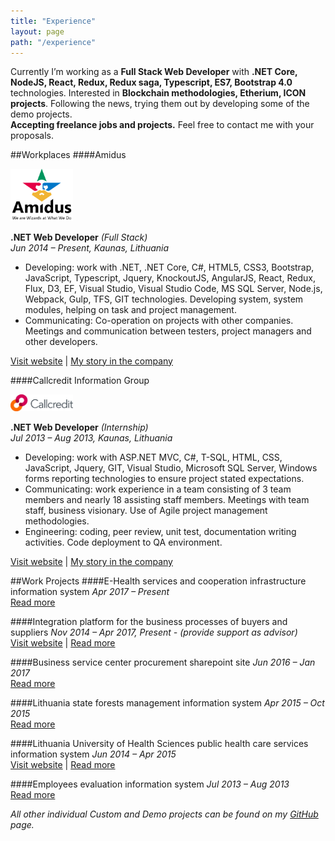 ```yaml
---
title: "Experience"
layout: page
path: "/experience"
---
```


Currently I’m working as a **Full Stack Web Developer** with **.NET Core, NodeJS, React, Redux, Redux saga, Typescript, ES7, Bootstrap 4.0** technologies. Interested in **Blockchain methodologies, Etherium, ICON projects**. Following the news, trying them out by developing some of the demo projects.<br />
**Accepting freelance jobs and projects.** Feel free to contact me with your proposals.

##Workplaces
####Amidus

<figure class="float-right" style="width: 100px; margin: 0px">
	<img src="amidus-logo.svg" alt="Amidus logo">
</figure>

**.NET Web Developer** *(Full Stack)*<br/>
*Jun 2014 – Present, Kaunas, Lithuania*

- Developing: work with .NET, .NET Core, C#, HTML5, CSS3, Bootstrap, JavaScript, Typescript, Jquery, KnockoutJS, AngularJS, React, Redux, Flux, D3, EF, Visual Studio, Visual Studio Code, MS SQL Server, Node.js, Webpack, Gulp, TFS, GIT technologies. Developing system, system modules, helping on task and project management.
- Communicating: Co-operation on projects with other companies. Meetings and communication between testers, project managers and other developers.

<a href="http://www.amidus.lt/about/" target="_blank">Visit website</a> |
<a href="/experience/workplaces/amidus">My story in the company</a>

####Callcredit Information Group

<figure class="float-right" style="width: 100px; margin: 0px">
	<img src="callcredit-logo.jpg" alt="Amidus logo">
</figure>

**.NET Web Developer** *(Internship)*<br/>
*Jul 2013 – Aug 2013, Kaunas, Lithuania*

- Developing: work with ASP.NET MVC, C#, T-SQL, HTML, CSS, JavaScript, Jquery, GIT, Visual Studio, Microsoft SQL Server, Windows forms reporting technologies to ensure project stated expectations.
- Communicating: work experience in a team consisting of 3 team members and nearly 18 assisting staff members. Meetings with team staff, business visionary. Use of Agile project management methodologies.
- Engineering: coding, peer review, unit test, documentation writing activities. Code deployment to QA environment.

<a href="https://www.callcredit.co.uk/about-us" target="_blank">Visit website</a> |
<a href="/experience/workplaces/callcredit">My story in the company</a>

##Work Projects
####E-Health services and cooperation infrastructure information system
*Apr 2017 – Present*<br/>
<a href="/experience/projects/e-health-services-and-cooperation-infrastructure-information-system">Read more</a>

####Integration platform for the business processes of buyers and suppliers
*Nov 2014 – Apr 2017, Present - (provide support as advisor)*<br/>
<a href="http://viacorex.com/en/" target="_blank">Visit website</a> | 
<a href="/experience/projects/integration-platform-for-the-business-processes-of-buyers-and-suppliers">Read more</a>

####Business service center procurement sharepoint site
*Jun 2016 – Jan 2017*<br/>
<a href="/experience/projects/business-service-center-procurement-sharepoint-site">Read more</a>

####Lithuania state forests management information system
*Apr 2015 – Oct 2015*<br/>
<a href="/experience/projects/lithuanian-state-forests-management-information-system">Read more</a>

####Lithuania University of Health Sciences public health care services information system
*Jun 2014 – Apr 2015*<br/>
<a href="https://portalas.kaunoklinikos.lt/" target="_blank">Visit website</a> |
<a href="/experience/projects/lithuanian-university-of-health-sciences-public-health-care-services-information-system">Read more</a>

####Employees evaluation information system
*Jul 2013 – Aug 2013*<br/>
<a href="/experience/projects/employees-evaluation-system">Read more</a>

*All other individual Custom and Demo projects can be found on my <a href="https://github.com/">GitHub</a> page.*

<!-- ##Freelance
In my spare time I am also working:
* Personal, business representation website development;
* IT support;
* Fixing, installing computer hardware and its components;

Feel free to contact me with your job proposals. -->

<!-- ##Freelance projects

####Personal website: My current blog
*Jan 2018 – Present*<br/>
[https://aivarassimulis.xyz](https://aivarassimulis.xyz)

####Business website: Floor grinding
*Dec 2017 – Jan 2018, Present - (provide support)*<br/>
[https://slifuojugrindis.lt](https://slifuojugrindis.lt) -->